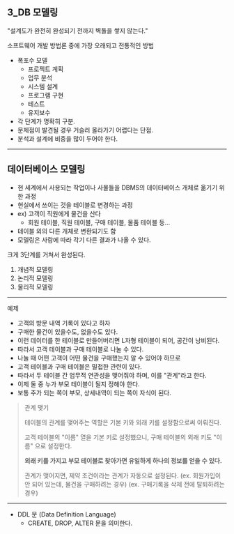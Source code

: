 ## 3_DB 모델링

"설계도가 완전히 완성되기 전까지 벽돌을 쌓지 않는다."

소프트웨어 개발 방법론 중에 가장 오래되고 전통적인 방법

- 폭포수 모델 
  - 프로젝트 계획
  - 업무 분석
  - 시스템 설계
  - 프로그램 구현
  - 테스트
  - 유지보수
- 각 단계가 명확히 구분.
- 문제점이 발견될 경우 거슬러 올라가기 어렵다는 단점.
- 분석과 설계에 비중을 많이 두어야 한다.

---

## 데이터베이스 모델링

- 현 세계에서 사용되는 작업이나 사물들을 DBMS의 데이터베이스 개체로 옮기기 위한 과정
- 현실에서 쓰이는 것을 테이블로 변경하는 과정
- ex) 고객이 직원에게 물건을 산다
  - 회원 테이블, 직원 테이블, 구매 테이블, 물품 테이블 등...
- 테이블 외의 다른 개체로 변환되기도 함
- 모델링은 사람에 따라 각기 다른 결과가 나올 수 있다.

크게 3단계를 거쳐서 완성된다.

1. 개념적 모델링
2. 논리적 모델링
3. 물리적 모델링

---

예제

- 고객의 방문 내역 기록이 있다고 하자
- 구매한 물건이 있을수도, 없을수도 있다.
- 이런 데이터를 한 테이블로 만들어버리면 L자형 테이블이 되어, 공간이 낭비된다.
- 따라서 고객 테이블과 구매 테이블로 나눌 수 있다.
- 나눌 때 어떤 고객이 어떤 물건을 구매했는지 알 수 있어야 하므로
- 고객 테이블과 구매 테이블은 밀접한 관련이 있다.
- 따라서 두 테이블 간 업무적 연관성을 맺어줘야 하며, 이를 "관계"라고 한다.
- 이제 둘 중 누가 부모 테이블이 될지 정해야 한다.
- 보통 주가 되는 쪽이 부모, 상세내역이 되는 쪽이 자식이 된다.

> 관계 맺기
>
> 테이블의 관계를 맺어주는 역할은 기본 키와 외래 키를 설정함으로써 이뤄진다.
>
> 고객 테이블의 "이름" 열을 기본 키로 설정했으니, 구매 테이블의 외래 키도 "이름" 으로 설정한다.
>
> **외래 키를 가지고 부모 테이블로 찾아가면 유일하게 하나의 정보를 얻을 수 있다.**
>
> 관계가 맺어지면, 제약 조건이라는 관계가 자동으로 설정된다.
> (ex. 회원가입이 안 되어 있는데, 물건을 구매하려는 경우)
> (ex. 구매기록을 삭제 전에 탈퇴하려는 경우)

---

- DDL 문 (Data Definition Language)
  - CREATE, DROP, ALTER 문을 의미한다.
